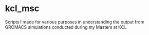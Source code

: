 # kcl_msc
Scripts I made for various purposes in understanding the output from GROMACS simulations conducted during my Masters at KCL
